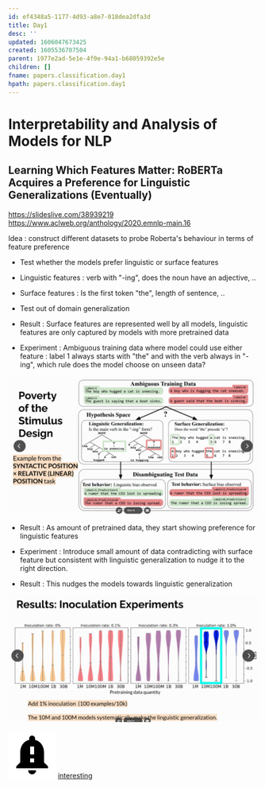 ```yaml
---
id: ef4348a5-1177-4d93-a8e7-018dea2dfa3d
title: Day1
desc: ''
updated: 1606047673425
created: 1605536707504
parent: 1977e2ad-5e1e-4f0e-94a1-b68059392e5e
children: []
fname: papers.classification.day1
hpath: papers.classification.day1
---
```

# Interpretability and Analysis of Models for NLP

## Learning Which Features Matter: RoBERTa Acquires a Preference for Linguistic Generalizations (Eventually)

<https://slideslive.com/38939219>
<https://www.aclweb.org/anthology/2020.emnlp-main.16>

Idea : construct different datasets to probe Roberta's behaviour in terms of feature preference

- Test whether the models prefer linguistic or surface features

- Linguistic features : verb with "-ing", does the noun have an adjective, ..

- Surface features : Is the first token "the", length of sentence, ..

- Test out of domain generalization

- Result : Surface features are represented well by all models, linguistic features are only captured by models with more pretrained data

- Experiment : Ambiguous training data where model could use either feature : label 1 always starts with "the" and with the verb always in "-ing", which rule does the model choose on unseen data?

![](/assets/images/2020-11-16-15-35-23.png)

- Result : As amount of pretrained data, they start showing preference for linguistic features

- Experiment : Introduce small amount of data contradicting with surface feature but consistent with linguistic generalization to nudge it to the right direction.

- Result : This nudges the models towards linguistic generalization

![](/assets/images/2020-11-16-15-40-11.png)

![](/assets/images/2020-11-22-13-15-42.png)
[interesting](8c716ab6-e253-4b05-8167-ad399382adbb)


